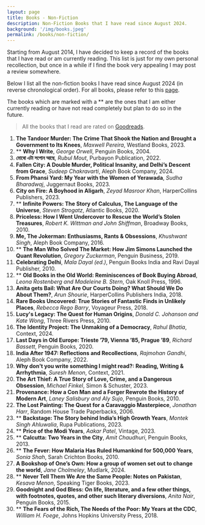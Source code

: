 ```yaml
---
layout: page
title: Books - Non-Fiction
description: Non-Fiction Books that I have read since August 2024.
background: '/img/books.jpeg'
permalink: /books/non-fiction/
---
```


Starting from August 2014, I have decided to keep a record of the books that I have read or am currently reading. This list is just for my own personal recollection, but once in a while if I find the book very appealing I may post a review somewhere.

Below I list all the non-fiction books I have read since August 2024 (in reverse chronological order). For all books, please refer to this [page](/books/). 

The books which are marked with a ** are the ones that I am either currently reading or have not read completely but plan to do so in the future.

>All the books that I read are rated on [Goodreads](https://www.goodreads.com/user/show/36494310-manjil).

1. **The Tandoor Murder: The Crime That Shook the Nation and Brought a Government to Its Knees**, *Maxwell Pereira*, Westland Books, 2023.
2. ** **Why I Write**, *George Orwell*, Penguin Books, 2004.
3. **মোৰো এটা সপোন আছে**, *Rubul Mout*, Purbayon Publication, 2022.
4. **Fallen City: A Double Murder, Political Insanity, and Delhi’s Descent from Grace**, *Sudeep Chakravarti*, Aleph Book Company, 2024.
5. **From Phansi Yard: My Year with the Women of Yerawada**, *Sudha Bharadwaj*, Juggernaut Books, 2023.
6. **City on Fire: A Boyhood in Aligarh**, *Zeyad Masroor Khan*, HarperCollins Publishers, 2023.
7. ** **Infinite Powers: The Story of Calculus, The Language of the Universe**, *Steven Strogatz*, Atlantic Books, 2020.
8. **Priceless: How I Went Undercover to Rescue the World’s Stolen Treasures**, *Robert K. Wittman and John Shiffman*, Broadway Books, 2010.
9. **Me, The Jokerman: Enthusiasms, Rants & Obsessions**, *Khushwant Singh*, Aleph Book Company, 2016.
10. ** **The Man Who Solved The Market: How Jim Simons Launched the Quant Revolution**, *Gregory Zuckerman*, Penguin Business, 2019.
11. **Celebrating Delhi**, *Mala Dayal (ed.)*, Penguin Books India and Ravi Dayal Publisher, 2010.
12. ** **Old Books in the Old World: Reminiscences of Book Buying Abroad**, *Leona Rostenberg and Madeleine B. Stern*, Oak Knoll Press, 1996.
13. **Anita gets Bail: What Are Our Courts Doing? What Should We Do About Them?**, *Arun Shourie*, HarperCollins Publishers India, 2018.
14. **Rare Books Uncovered: True Stories of Fantastic Finds in Unlikely Places**, *Rebecca Rego Barry*, Voyageur Press, 2018.
15. **Lucy's Legacy: The Quest for Human Origins**, *Donald C. Johanson and Kate Wong*, Three Rivers Press, 2010.
16. **The Identity Project: The Unmaking of a Democracy**, *Rahul Bhatia*, Context, 2024.
17. **Last Days in Old Europe: Trieste ’79, Vienna ’85, Prague ’89**, *Richard Bassett*, Penguin Books, 2020.
18. **India After 1947: Reflections and Recollections**, *Rajmohan Gandhi*, Aleph Book Company, 2022.
19. **Why don't you write something I might read?: Reading, Writing & Arrhythmia**, *Suresh Menon*, Context, 2021.
20. **The Art Thief: A True Story of Love, Crime, and a Dangerous Obsession**, *Michael Finkel*, Simon & Schuster, 2023.
21. **Provenance: How a Con Man and a Forger Rewrote the History of Modern Art**, *Laney Salisbury and Aly Sujo*, Penguin Books, 2010.
22. **The Lost Painting: The Quest for a Caravaggio Masterpiece**, *Jonathan Harr*, Random House Trade Paperbacks, 2006.
23. ** **Backstage: The Story behind India’s High Growth Years**, *Montek Singh Ahluwalia*, Rupa Publications, 2023.
24. ** **Price of the Modi Years**, *Aakar Patel*, Vintage, 2023.
25. ** **Calcutta: Two Years in the City**, *Amit Chaudhuri*, Penguin Books, 2013.
26. ** **The Fever: How Malaria Has Ruled Humankind for 500,000 Years**, *Sonia Shah*, Sarah Crichton Books, 2010.
27. **A Bookshop of One’s Own: How a group of women set out to change the world**, *Jane Cholmeley*, Mudlark, 2024.
28. ** **Never Tell Them We Are the Same People: Notes on Pakistan**, *Kesava Menon*, Speaking Tiger Books, 2023.
29. **Goodnight and God Bless: On life, literature, and a few other things, with footnotes, quotes, and other such literary diversions**, *Anita Nair*,  Penguin Books, 2015.
30. ** **The Fears of the Rich, The Needs of the Poor: My Years at the CDC**, *William H. Foege*, Johns Hopkins University Press, 2018.  
